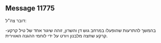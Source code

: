 ## Message 11775

דובר צה"ל:

בהמשך להתרעות שהופעלו במרחב גוש דן והשרון, זוהה שיגור אחד של טיל קרקע- קרקע שחצה מלבנון ויורט על ידי לוחמי ההגנה האווירית.

